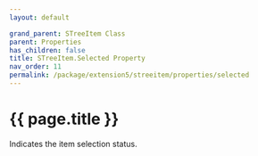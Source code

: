 ```yaml
---
layout: default

grand_parent: STreeItem Class
parent: Properties
has_children: false
title: STreeItem.Selected Property
nav_order: 11
permalink: /package/extension5/streeitem/properties/selected
---
```

# {{ page.title }}

Indicates the item selection status.